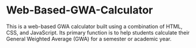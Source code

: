 # Web-Based-GWA-Calculator
This is a web-based GWA calculator built using a combination of HTML, CSS, and JavaScript. Its primary function is to help students calculate their General Weighted Average (GWA) for a semester or academic year.
